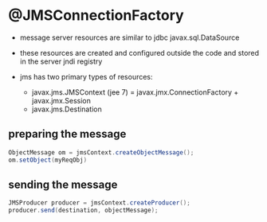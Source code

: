 # @JMSConnectionFactory

- message server resources are similar to jdbc javax.sql.DataSource
- these resources are created and configured outside the code and stored in the
  server jndi registry

- jms has two primary types of resources:
  - javax.jms.JMSContext (jee 7) = javax.jmx.ConnectionFactory + javax.jmx.Session
  - javax.jms.Destination

## preparing the message


```java
ObjectMessage om = jmsContext.createObjectMessage();
om.setObject(myReqObj)
```

## sending the message


```java
JMSProducer producer = jmsContext.createProducer();
producer.send(destination, objectMessage);
```
